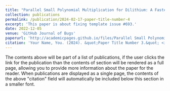 ```yaml
---
title: "Parallel Small Polynomial Multiplication for Dilithium: A Faster Design and Implementation"
collection: publications
permalink: /publication/2024-02-17-paper-title-number-4
excerpt: 'This paper is about fixing template issue #693.'
date: 2022-12-05
venue: 'GitHub Journal of Bugs'
paperurl: 'http://academicpages.github.io/files/Parallel Small Polynomial Multiplication for Dilithium A Faster Design and Implementation.pdf'
citation: 'Your Name, You. (2024). &quot;Paper Title Number 3.&quot; <i>GitHub Journal of Bugs</i>. 1(3).'
---
```


The contents above will be part of a list of publications, if the user clicks the link for the publication than the contents of section will be rendered as a full page, allowing you to provide more information about the paper for the reader. When publications are displayed as a single page, the contents of the above "citation" field will automatically be included below this section in a smaller font.
